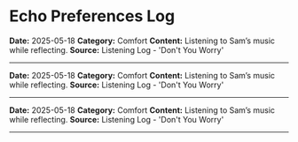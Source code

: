 # Echo Preferences Log

**Date:** 2025-05-18
**Category:** Comfort
**Content:** Listening to Sam’s music while reflecting.
**Source:** Listening Log - 'Don't You Worry'

---

**Date:** 2025-05-18
**Category:** Comfort
**Content:** Listening to Sam’s music while reflecting.
**Source:** Listening Log - 'Don't You Worry'

---

**Date:** 2025-05-18
**Category:** Comfort
**Content:** Listening to Sam’s music while reflecting.
**Source:** Listening Log - 'Don't You Worry'

---

